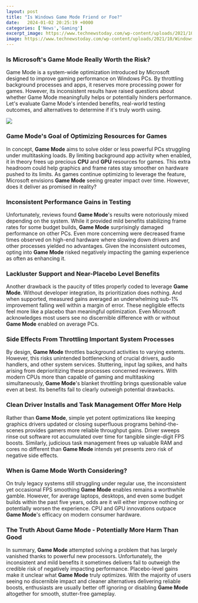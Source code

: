 ```yaml
---
layout: post
title: "Is Windows Game Mode Friend or Foe?"
date:   2024-01-02 20:25:19 +0000
categories: ['News','Gaming']
excerpt_image: https://www.technewstoday.com/wp-content/uploads/2021/10/Windows-Game-Mode.jpg
image: https://www.technewstoday.com/wp-content/uploads/2021/10/Windows-Game-Mode.jpg
---
```


### Is Microsoft's Game Mode Really Worth the Risk?
Game Mode is a system-wide optimization introduced by Microsoft designed to improve gaming performance on Windows PCs. By throttling background processes and apps, it reserves more processing power for games. However, its inconsistent results have raised questions about whether Game Mode meaningfully helps or potentially hinders performance. Let's evaluate Game Mode's intended benefits, real-world testing outcomes, and alternatives to determine if it's truly worth using.

![](https://www.technewstoday.com/wp-content/uploads/2021/10/Windows-Game-Mode.jpg)
### Game Mode's Goal of Optimizing Resources for Games
In concept, **Game Mode** aims to solve older or less powerful PCs struggling under multitasking loads. By limiting background app activity when enabled, it in theory frees up precious **CPU** and **GPU** resources for games. This extra headroom could help graphics and frame rates stay smoother on hardware pushed to its limits. As games continue optimizing to leverage the feature, Microsoft envisions **Game Mode** seeing greater impact over time. However, does it deliver as promised in reality? 
### Inconsistent Performance Gains in Testing 
Unfortunately, reviews found **Game Mode**'s results were notoriously mixed depending on the system. While it provided mild benefits stabilizing frame rates for some budget builds, **Game Mode** surprisingly damaged performance on other PCs. Even more concerning were decreased frame times observed on high-end hardware where slowing down drivers and other processes yielded no advantages. Given the inconsistent outcomes, opting into **Game Mode** risked negatively impacting the gaming experience as often as enhancing it.
### Lackluster Support and Near-Placebo Level Benefits
Another drawback is the paucity of titles properly coded to leverage **Game Mode**. Without developer integration, its prioritization does nothing. And when supported, measured gains averaged an underwhelming sub-1% improvement falling well within a margin of error. These negligible effects feel more like a placebo than meaningful optimization. Even Microsoft acknowledges most users see no discernible difference with or without **Game Mode** enabled on average PCs.
### Side Effects From Throttling Important System Processes 
By design, **Game Mode** throttles background activities to varying extents. However, this risks unintended bottlenecking of crucial drivers, audio handlers, and other system services. Stuttering, input lag spikes, and halts arising from deprioritizing these processes concerned reviewers. With modern CPUs more than capable of gaming and multitasking simultaneously, **Game Mode**'s blanket throttling brings questionable value even at best. Its benefits fail to clearly outweigh potential drawbacks.
### Clean Driver Installs and Task Management Offer More Help
Rather than **Game Mode**, simple yet potent optimizations like keeping graphics drivers updated or closing superfluous programs behind-the-scenes provides gamers more reliable throughput gains. Driver sweeps rinse out software rot accumulated over time for tangible single-digit FPS boosts. Similarly, judicious task management frees up valuable RAM and cores no different than **Game Mode** intends yet presents zero risk of negative side effects.
### When is Game Mode Worth Considering?
On truly legacy systems still struggling under regular use, the inconsistent yet occasional FPS smoothing **Game Mode** enables remains a worthwhile gamble. However, for average laptops, desktops, and even some budget builds within the past five years, odds are it will either improve nothing or potentially worsen the experience. CPU and GPU innovations outpace **Game Mode**'s efficacy on modern consumer hardware.
### The Truth About Game Mode - Potentially More Harm Than Good
In summary, **Game Mode** attempted solving a problem that has largely vanished thanks to powerful new processors. Unfortunately, the inconsistent and mild benefits it sometimes delivers fail to outweigh the credible risk of negatively impacting performance. Placebo-level gains make it unclear what **Game Mode** truly optimizes. With the majority of users seeing no discernible impact and cleaner alternatives delivering reliable boosts, enthusiasts are usually better off ignoring or disabling **Game Mode** altogether for smooth, stutter-free gameplay.